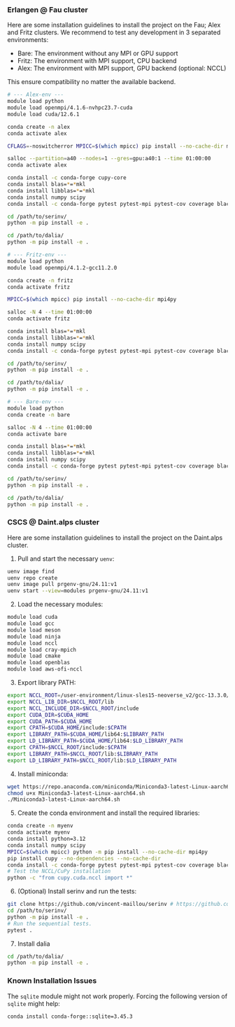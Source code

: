 
### Erlangen @ Fau cluster
Here are some installation guidelines to install the project on the Fau; Alex and Fritz clusters.
We recommend to test any development in 3 separated environments:
- Bare: The environment without any MPI or GPU support
- Fritz: The environment with MPI support, CPU backend
- Alex: The environment with MPI support, GPU backend (optional: NCCL)

This ensure compatibility no matter the available backend.

```bash
# --- Alex-env ---
module load python
module load openmpi/4.1.6-nvhpc23.7-cuda
module load cuda/12.6.1

conda create -n alex
conda activate alex

CFLAGS=-noswitcherror MPICC=$(which mpicc) pip install --no-cache-dir mpi4py

salloc --partition=a40 --nodes=1 --gres=gpu:a40:1 --time 01:00:00
conda activate alex

conda install -c conda-forge cupy-core
conda install blas=*=*mkl
conda install libblas=*=*mkl
conda install numpy scipy
conda install -c conda-forge pytest pytest-mpi pytest-cov coverage black isort ruff just pre-commit matplotlib tabulate numba -y

cd /path/to/serinv/
python -m pip install -e .

cd /path/to/dalia/
python -m pip install -e .
```

```bash
# --- Fritz-env ---
module load python
module load openmpi/4.1.2-gcc11.2.0

conda create -n fritz
conda activate fritz

MPICC=$(which mpicc) pip install --no-cache-dir mpi4py

salloc -N 4 --time 01:00:00
conda activate fritz

conda install blas=*=*mkl
conda install libblas=*=*mkl
conda install numpy scipy
conda install -c conda-forge pytest pytest-mpi pytest-cov coverage black isort ruff just pre-commit matplotlib tabulate numba -y

cd /path/to/serinv/
python -m pip install -e .

cd /path/to/dalia/
python -m pip install -e .
```

```bash
# --- Bare-env ---
module load python
conda create -n bare

salloc -N 4 --time 01:00:00
conda activate bare

conda install blas=*=*mkl
conda install libblas=*=*mkl
conda install numpy scipy
conda install -c conda-forge pytest pytest-mpi pytest-cov coverage black isort ruff just pre-commit matplotlib tabulate numba -y

cd /path/to/serinv/
python -m pip install -e .

cd /path/to/dalia/
python -m pip install -e .
```

### CSCS @ Daint.alps cluster
Here are some installation guidelines to install the project on the Daint.alps cluster.
1. Pull and start the necessary `uenv`:
```bash
uenv image find
uenv repo create
uenv image pull prgenv-gnu/24.11:v1
uenv start --view=modules prgenv-gnu/24.11:v1
```
2. Load the necessary modules:
```bash
module load cuda
module load gcc
module load meson
module load ninja
module load nccl
module load cray-mpich
module load cmake
module load openblas
module load aws-ofi-nccl
```
3. Export library PATH:
```bash
export NCCL_ROOT=/user-environment/linux-sles15-neoverse_v2/gcc-13.3.0/nccl-2.22.3-1-4j6h3ffzysukqpqbvriorrzk2lm762dd
export NCCL_LIB_DIR=$NCCL_ROOT/lib
export NCCL_INCLUDE_DIR=$NCCL_ROOT/include
export CUDA_DIR=$CUDA_HOME
export CUDA_PATH=$CUDA_HOME
export CPATH=$CUDA_HOME/include:$CPATH
export LIBRARY_PATH=$CUDA_HOME/lib64:$LIBRARY_PATH
export LD_LIBRARY_PATH=$CUDA_HOME/lib64:$LD_LIBRARY_PATH
export CPATH=$NCCL_ROOT/include:$CPATH
export LIBRARY_PATH=$NCCL_ROOT/lib:$LIBRARY_PATH
export LD_LIBRARY_PATH=$NCCL_ROOT/lib:$LD_LIBRARY_PATH
```
4. Install miniconda:
```bash
wget https://repo.anaconda.com/miniconda/Miniconda3-latest-Linux-aarch64.sh
chmod u+x Miniconda3-latest-Linux-aarch64.sh
./Miniconda3-latest-Linux-aarch64.sh
```
5. Create the conda environment and install the required libraries:
```bash
conda create -n myenv
conda activate myenv
conda install python=3.12
conda install numpy scipy
MPICC=$(which mpicc) python -m pip install --no-cache-dir mpi4py
pip install cupy --no-dependencies --no-cache-dir
conda install -c conda-forge pytest pytest-mpi pytest-cov coverage black isort ruff just pre-commit matplotlib tabulate numba -y
# Test the NCCL/CuPy installation
python -c "from cupy.cuda.nccl import *"
```
6. (Optional) Install serinv and run the tests:
```bash
git clone https://github.com/vincent-maillou/serinv # https://github.com/vincent-maillou/serinv/tree/dev
cd /path/to/serinv/
python -m pip install -e .
# Run the sequential tests.
pytest .
```
7. Install dalia
```bash
cd /path/to/dalia/
python -m pip install -e .
```

### Known Installation Issues
The `sqlite` module might not work properly. Forcing the following version of `sqlite` might help:
```bash
conda install conda-forge::sqlite=3.45.3
```